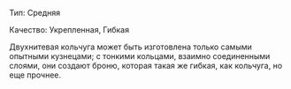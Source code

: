 Тип: Средняя

Качество: Укрепленная, Гибкая

Двухнитевая кольчуга может быть изготовлена только самыми опытными кузнецами; с тонкими кольцами, взаимно соединенными слоями, они создают броню, которая такая же гибкая, как кольчуга, но еще прочнее.